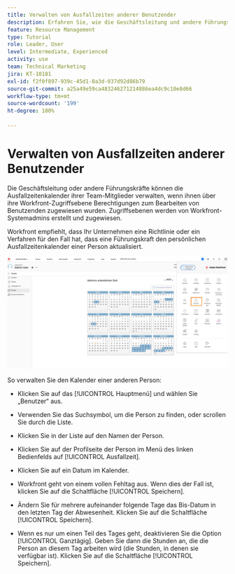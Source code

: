```yaml
---
title: Verwalten von Ausfallzeiten anderer Benutzender
description: Erfahren Sie, wie die Geschäftsleitung und andere Führungskräfte die Ausfallzeitenkalender ihres Teams verwalten können.
feature: Resource Management
type: Tutorial
role: Leader, User
level: Intermediate, Experienced
activity: use
team: Technical Marketing
jira: KT-10181
exl-id: f2f0f897-939c-45d1-8a3d-037d92d86b79
source-git-commit: a25a49e59ca483246271214886ea4dc9c10e8d66
workflow-type: tm+mt
source-wordcount: '199'
ht-degree: 100%

---
```


# Verwalten von Ausfallzeiten anderer Benutzender

Die Geschäftsleitung oder andere Führungskräfte können die Ausfallzeitenkalender ihrer Team-Mitglieder verwalten, wenn ihnen über ihre Workfront-Zugriffsebene Berechtigungen zum Bearbeiten von Benutzenden zugewiesen wurden. Zugriffsebenen werden von Workfront-Systemadmins erstellt und zugewiesen.

Workfront empfiehlt, dass Ihr Unternehmen eine Richtlinie oder ein Verfahren für den Fall hat, dass eine Führungskraft den persönlichen Ausfallzeitenkalender einer Person aktualisiert.

![Benutzende im Hauptmenü](assets/mouto_01.png)

So verwalten Sie den Kalender einer anderen Person:

* Klicken Sie auf das [!UICONTROL Hauptmenü] und wählen Sie „Benutzer“ aus.

* Verwenden Sie das Suchsymbol, um die Person zu finden, oder scrollen Sie durch die Liste.

* Klicken Sie in der Liste auf den Namen der Person.

* Klicken Sie auf der Profilseite der Person im Menü des linken Bedienfelds auf [!UICONTROL Ausfallzeit].

* Klicken Sie auf ein Datum im Kalender.

* Workfront geht von einem vollen Fehltag aus. Wenn dies der Fall ist, klicken Sie auf die Schaltfläche [!UICONTROL Speichern].

* Ändern Sie für mehrere aufeinander folgende Tage das Bis-Datum in den letzten Tag der Abwesenheit. Klicken Sie auf die Schaltfläche [!UICONTROL Speichern].

* Wenn es nur um einen Teil des Tages geht, deaktivieren Sie die Option [!UICONTROL Ganztägig]. Geben Sie dann die Stunden an, die die Person an diesem Tag arbeiten wird (die Stunden, in denen sie verfügbar ist). Klicken Sie auf die Schaltfläche [!UICONTROL Speichern].

